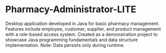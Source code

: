 # Pharmacy-Administrator-LITE
Desktop application developed in Java for basic pharmacy management. Features include employee, customer, supplier, and product management with a role-based access system. Created as a demonstration project to showcase Java programming fundamentals and data structure implementation. Note: Data persists only during runtime.
